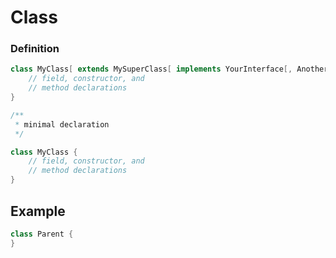# Class

### Definition

```java
class MyClass[ extends MySuperClass[ implements YourInterface[, AnotherInterface]]] {
    // field, constructor, and
    // method declarations
}

/**
 * minimal declaration
 */

class MyClass {
    // field, constructor, and 
    // method declarations
}
```

## Example

```java
class Parent {
}
```



